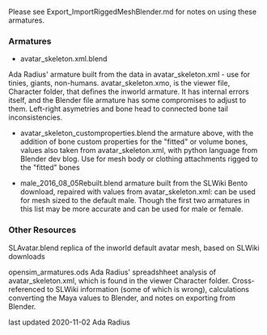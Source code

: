 Please see Export_ImportRiggedMeshBlender.md for notes on using these armatures. 

### Armatures
 * avatar_skeleton.xml.blend
 
 Ada Radius' armature built from the data in avatar_skeleton.xml - use for tinies, giants, non-humans.
avatar_skeleton.xmo, is the viewer file, Character folder, that defines the inworld armature. It has internal errors itself, and the Blender file armature has some compromises to adjust to them. Left-right asymetries and bone head to connected bone tail inconsistencies. 
 
 * avatar_skeleton_customproperties.blend
the armature above, with the addition of bone custom properties for the "fitted" or volume bones, values also taken from avatar_skeleton.xml, with python language from Blender dev blog. Use for mesh body or clothing attachments rigged to the "fitted" bones
 
* male_2016_08_05Rebuilt.blend
armature built from the SLWiki Bento download, repaired with values from avatar_skeleton.xml: can be used for mesh sized to the default male. Though the first two armatures in this list may be more accurate and can be used for male or female. 

### Other Resources
SLAvatar.blend
replica of the inworld default avatar mesh, based on SLWiki downloads 

opensim_armatures.ods
Ada Radius' spreadshheet analysis of avatar_skeleton.xml, which is found in the viewer Character folder. Cross-referenced to SLWiki information (some of which is wrong), calculations converting the Maya values to Blender, and notes on exporting from Blender.

last updated 2020-11-02 Ada Radius
